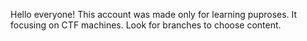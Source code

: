 Hello everyone!
This account was made only for learning puproses. It focusing on CTF machines.
Look for branches to choose content.

